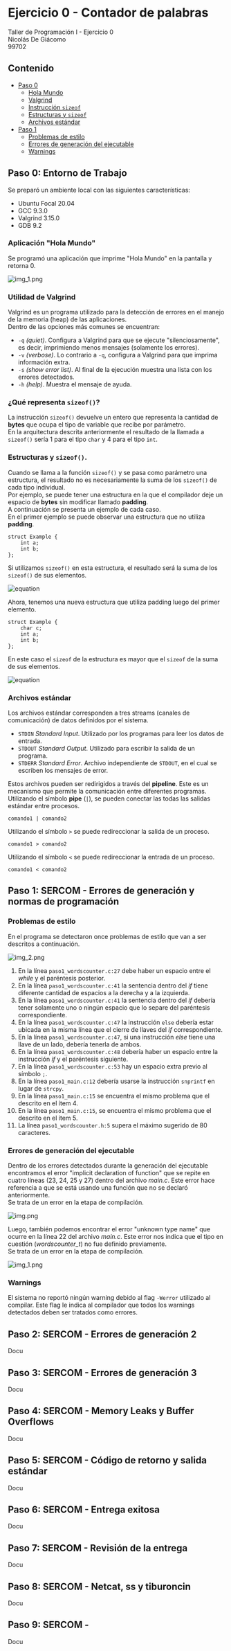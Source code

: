 # Ejercicio 0 - Contador de palabras
Taller de Programación I - Ejercicio 0\
Nicolás De Giácomo\
99702

## Contenido
* [Paso 0](#paso-0-entorno-de-trabajo)
  * [Hola Mundo](#aplicación-hola-mundo)
  * [Valgrind](#utilidad-de-valgrind)
  * [Instrucción `sizeof`](#qué-representa-sizeof)
  * [Estructuras y `sizeof`](#estructuras-y-sizeof)
  * [Archivos estándar](#archivos-estándar)
* [Paso 1](#paso-1-sercom---errores-de-generación-y-normas-de-programación)
  * [Problemas de estilo](#problemas-de-estilo)
  * [Errores de generación del ejecutable](#errores-de-generación-del-ejecutable)
  * [Warnings](#warnings)

## Paso 0: Entorno de Trabajo
Se preparó un ambiente local con las siguientes características:
- Ubuntu Focal 20.04
- GCC 9.3.0
- Valgrind 3.15.0
- GDB 9.2

### Aplicación "Hola Mundo"
Se programó una aplicación que imprime "Hola Mundo" en la pantalla y retorna 0.

![img_1.png](images/img_1.png)

### Utilidad de Valgrind
Valgrind es un programa utilizado para la detección de errores en el manejo de la memoria (heap) de las aplicaciones.\
Dentro de las opciones más comunes se encuentran:
- `-q` _(quiet)_. Configura a Valgrind para que se ejecute "silenciosamente", es decir, imprimiendo menos mensajes (solamente los errores).
- `-v` _(verbose)_. Lo contrario a `-q`, configura a Valgrind para que imprima información extra.
- `-s` _(show error list)_. Al final de la ejecución muestra una lista con los errores detectados.
- `-h` _(help)_. Muestra el mensaje de ayuda.

### ¿Qué representa `sizeof()`?
La instrucción `sizeof()` devuelve un entero que representa la cantidad de **bytes** que ocupa el tipo de variable que recibe por parámetro.\
En la arquitectura descrita anteriormente el resultado de la llamada a `sizeof()` sería 1 para el tipo `char` y 4 para el tipo `int`.

### Estructuras y `sizeof()`.
Cuando se llama a la función `sizeof()` y se pasa como parámetro una estructura, el resultado no es necesariamente la suma de los `sizeof()` de cada tipo individual.\
Por ejemplo, se puede tener una estructura en la que el compilador deje un espacio de **bytes** sin modificar llamado **padding**.\
A continuación se presenta un ejemplo de cada caso.\
En el primer ejemplo se puede observar una estructura que no utiliza **padding**.
```
struct Example {
    int a;
    int b;
};
```
Si utilizamos `sizeof()` en esta estructura, el resultado será la suma de los `sizeof()` de sus elementos.

![equation](http://www.sciweavers.org/upload/Tex2Img_1631382338/render.png)

Ahora, tenemos una nueva estructura que utiliza padding luego del primer elemento.
```
struct Example {
    char c;
    int a;
    int b;
};
```
En este caso el `sizeof` de la estructura es mayor que el `sizeof` de la suma de sus elementos.

![equation](http://www.sciweavers.org/upload/Tex2Img_1631382460/render.png)

### Archivos estándar
Los archivos estándar corresponden a tres streams (canales de comunicación) de datos definidos por el sistema.
- `STDIN` _Standard Input_. Utilizado por los programas para leer los datos de entrada.
- `STDOUT` _Standard Output_. Utilizado para escribir la salida de un programa.
- `STDERR` _Standard Error_. Archivo independiente de `STDOUT`, en el cual se escriben los mensajes de error.

Estos archivos pueden ser redirigidos a través del **pipeline**. Este es un mecanismo que permite la comunicación entre diferentes programas.\
Utilizando el símbolo **pipe** (`|`), se pueden conectar las todas las salidas estándar entre procesos.

```
comando1 | comando2
```
Utilizando el símbolo `>` se puede redireccionar la salida de un proceso.
```
comando1 > comando2
```
Utilizando el símbolo `<` se puede redireccionar la entrada de un proceso.
```
comando1 < comando2
```
## Paso 1: SERCOM - Errores de generación y normas de programación
### Problemas de estilo
En el programa se detectaron once problemas de estilo que van a ser descritos a continuación.

![img_2.png](images/img_2.png)

1. En la línea `paso1_wordscounter.c:27` debe haber un espacio entre el _while_ y el paréntesis posterior.
2. En la línea `paso1_wordscounter.c:41` la sentencia dentro del _if_ tiene diferente cantidad de espacios a la derecha y a la izquierda.
3. En la línea `paso1_wordscounter.c:41` la sentencia dentro del _if_ debería tener solamente uno o ningún espacio que lo separe del paréntesis correspondiente.
4. En la línea `paso1_wordscounter.c:47` la instrucción `else` debería estar ubicada en la misma línea que el cierre de llaves del _if_ correspondiente.
5. En la línea `paso1_wordscounter.c:47`, si una instrucción _else_ tiene una llave de un lado, debería tenerla de ambos.
6. En la línea `paso1_wordscounter.c:48` debería haber un espacio entre la instrucción _if_ y el paréntesis siguiente.
7. En la línea `paso1_wordscounter.c:53` hay un espacio extra previo al símbolo `;`.
8. En la línea `paso1_main.c:12` debería usarse la instrucción `snprintf` en lugar de `strcpy`.
9. En la línea `paso1_main.c:15` se encuentra el mismo problema que el descrito en el ítem 4.
10. En la línea `paso1_main.c:15`, se encuentra el mismo problema que el descrito en el ítem 5.
11. La línea `paso1_wordscounter.h:5` supera el máximo sugerido de 80 caracteres.

### Errores de generación del ejecutable
Dentro de los errores detectados durante la generación del ejecutable encontramos el error "implicit declaration of function" que se repite en cuatro líneas (23, 24, 25 y 27) dentro del archivo _main.c_.
Este error hace referencia a que se está usando una función que no se declaró anteriormente.\
Se trata de un error en la etapa de compilación.

![img.png](images/img.png)

Luego, también podemos encontrar el error "unknown type name" que ocurre en la línea 22 del archivo _main.c_.
Este error nos indica que el tipo en cuestión (_wordscounter_t_) no fue definido previamente.\
Se trata de un error en la etapa de compilación.

![img_1.png](images/img_3.png)
### Warnings
El sistema no reportó ningún warning debido al flag `-Werror` utilizado al compilar. Este flag le indica al compilador que todos los warnings detectados deben ser tratados como errores.
## Paso 2: SERCOM - Errores de generación 2
Docu
## Paso 3: SERCOM - Errores de generación 3
Docu
## Paso 4: SERCOM - Memory Leaks y Buffer Overflows
Docu
## Paso 5: SERCOM - Código de retorno y salida estándar
Docu
## Paso 6: SERCOM - Entrega exitosa
Docu
## Paso 7: SERCOM - Revisión de la entrega
Docu
## Paso 8: SERCOM - Netcat, ss y tiburoncin
Docu
## Paso 9: SERCOM -
Docu
